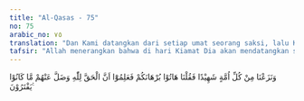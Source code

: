 ```yaml
---
title: "Al-Qasas - 75"
no: 75
arabic_no: ٧٥
translation: "Dan Kami datangkan dari setiap umat seorang saksi, lalu Kami katakan, “Kemukakanlah bukti kebenaranmu,” maka tahulah mereka bahwa yang hak (kebenaran) itu milik Allah dan lenyaplah dari mereka apa yang dahulu mereka ada-adakan."
tafsir: "Allah menerangkan bahwa di hari Kiamat Dia akan mendatangkan saksi atas tiap-tiap umat. Tiap rasul akan menjadi saksi atas umatnya masing-masing, sampai di mana sambutan dan penerimaan umatnya itu kepada agama yang dibawanya dari Allah. Nabi Muhammad pun akan menjadi saksi pada umatnya nanti di hari Kiamat, sebagaimana firman Allah:\n\nDan bagaimanakah (keadaan orang kafir nanti), jika Kami mendatangkan seorang saksi (rasul) dari setiap umat dan Kami mendatangkan engkau (Muhammad) sebagai saksi atas mereka. (an-Nisa'/4: 41) \n\nOrang-orang musyrik di hari Kiamat akan dimintai pertanggungjawaban atas perbuatan syiriknya. Mereka juga dimintai keterangan dan alasan-alasan untuk membenarkan perbuatan mereka, yang tentunya mereka tidak dapat mengemukakan satu alasan pun. Pada waktu itulah mereka mengetahui bahwa mereka akan diazab untuk selama-lamanya dalam neraka. Firman Allah:\n\nMaka Aku memperingatkan kamu dengan neraka yang menyala-nyala, yang hanya dimasuki oleh orang yang paling celaka, yang mendustakan (kebenaran) dan berpaling (dari iman). (al-Lail/92: 14-16) \n\nPada waktu itu, mereka akan sadar dan yakin bahwa apa yang telah diterangkan Allah melalui nabi-Nya itulah yang benar. Lenyaplah sama sekali dari mereka segala apa yang dahulunya mereka ada-adakan di dunia seperti mendustakan rasul yang diutus kepada mereka, mempersekutukan Allah, dan sebagainya."
---
```


وَنَزَعْنَا مِنْ كُلِّ اُمَّةٍ شَهِيْدًا فَقُلْنَا هَاتُوْا بُرْهَانَكُمْ فَعَلِمُوْٓا اَنَّ الْحَقَّ لِلّٰهِ وَضَلَّ عَنْهُمْ مَّا كَانُوْا يَفْتَرُوْنَ ࣖ
